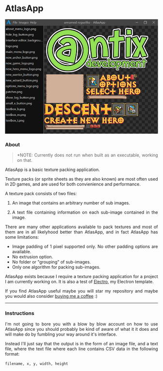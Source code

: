 <!--
AtlasApp - A basic texture packing application.
Copyright (c) Cliff Earl, Antix Development, 2022.
MIT License:
-->

<div align="justify">

# AtlasApp

![alt text](img/atlasapp.png)

### About

> *NOTE: Currently does not run when built as an executable, working on that.

AtlasApp is a basic texture packing application.

Texture packs (or sprite sheets as they are also known) are most often used in 2D games, and are used for both convienience and performance.

A texture pack consists of two files:

1. An image that contains an arbitrary number of sub images.

2. A text file containing information on each sub-image contained in the image.

There are many other applications available to pack textures and most of them are in all likelyhood better than AtlasApp, and in fact AtlasApp has some limitations:

- Image padding of 1 pixel supported only. No other padding options are available.
- No extrusion option.
- No folder or "grouping" of sub-images.
- Only one algorithm for packing sub-images.

AtlasApp exists because I require a texture packing application for a project I am currently working on. It is also a test of [Electro](https://github.com/Antix-Development/electro), my Electron template.

If you find AtlasApp useful maybe you will star my repository and maybe you would also consider [buying me a coffee](https://www.buymeacoffee.com/antixdevelu) :)

---

### Instructions

I'm not going to bore you with a blow by blow account on how to use AtlasApp since you should probably be kind of aware of what it it does and will make do by fumbling your way around it's interface.

Instead I'll just say that the output is in the form of an image file, and a text file, where the text file where each line contains CSV data in the following format:

`filename, x, y, width, height`
